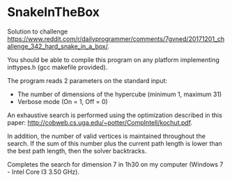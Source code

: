 # SnakeInTheBox

Solution to challenge https://www.reddit.com/r/dailyprogrammer/comments/7gvned/20171201_challenge_342_hard_snake_in_a_box/.

You should be able to compile this program on any platform implementing inttypes.h (gcc makefile provided).

The program reads 2 parameters on the standard input:
- The number of dimensions of the hypercube (minimum 1, maximum 31)
- Verbose mode (On = 1, Off = 0)

An exhaustive search is performed using the optimization described in this paper: http://cobweb.cs.uga.edu/~potter/CompIntell/kochut.pdf.

In addition, the number of valid vertices is maintained throughout the search. If the sum of this number plus the current path length is lower than the best path length, then the solver backtracks.

Completes the search for dimension 7 in 1h30 on my computer (Windows 7 - Intel Core I3 3.50 GHz).
